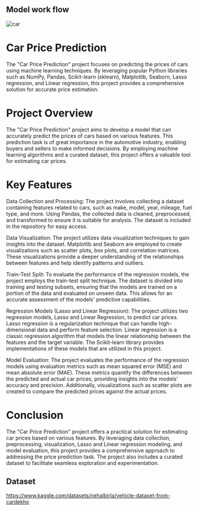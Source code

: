 ## Model work flow
![car](https://github.com/user-attachments/assets/f1af6f9b-b9a0-42cc-9770-eac3fa8eff0b)


# Car Price Prediction
The "Car Price Prediction" project focuses on predicting the prices of cars using machine learning techniques. By leveraging popular Python libraries such as NumPy, Pandas, Scikit-learn (sklearn), Matplotlib, Seaborn, Lasso regression, and Linear regression, this project provides a comprehensive solution for accurate price estimation.

# Project Overview
The "Car Price Prediction" project aims to develop a model that can accurately predict the prices of cars based on various features. This prediction task is of great importance in the automotive industry, enabling buyers and sellers to make informed decisions. By employing machine learning algorithms and a curated dataset, this project offers a valuable tool for estimating car prices.

# Key Features
Data Collection and Processing: The project involves collecting a dataset containing features related to cars, such as make, model, year, mileage, fuel type, and more. Using Pandas, the collected data is cleaned, preprocessed, and transformed to ensure it is suitable for analysis. The dataset is included in the repository for easy access.

Data Visualization: The project utilizes data visualization techniques to gain insights into the dataset. Matplotlib and Seaborn are employed to create visualizations such as scatter plots, box plots, and correlation matrices. These visualizations provide a deeper understanding of the relationships between features and help identify patterns and outliers.

Train-Test Split: To evaluate the performance of the regression models, the project employs the train-test split technique. The dataset is divided into training and testing subsets, ensuring that the models are trained on a portion of the data and evaluated on unseen data. This allows for an accurate assessment of the models' predictive capabilities.

Regression Models (Lasso and Linear Regression): The project utilizes two regression models, Lasso and Linear Regression, to predict car prices. Lasso regression is a regularization technique that can handle high-dimensional data and perform feature selection. Linear regression is a classic regression algorithm that models the linear relationship between the features and the target variable. The Scikit-learn library provides implementations of these models that are utilized in this project.

Model Evaluation: The project evaluates the performance of the regression models using evaluation metrics such as mean squared error (MSE) and mean absolute error (MAE). These metrics quantify the differences between the predicted and actual car prices, providing insights into the models' accuracy and precision. Additionally, visualizations such as scatter plots are created to compare the predicted prices against the actual prices.

# Conclusion
The "Car Price Prediction" project offers a practical solution for estimating car prices based on various features. By leveraging data collection, preprocessing, visualization, Lasso and Linear regression modeling, and model evaluation, this project provides a comprehensive approach to addressing the price prediction task. The project also includes a curated dataset to facilitate seamless exploration and experimentation.

## Dataset
https://www.kaggle.com/datasets/nehalbirla/vehicle-dataset-from-cardekho
